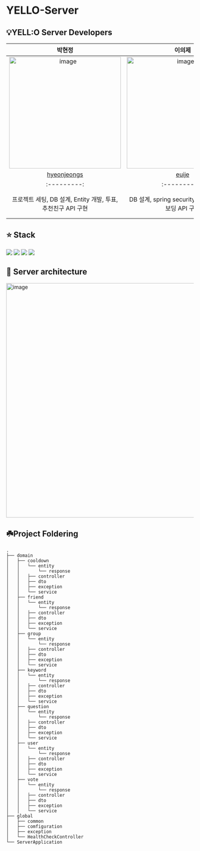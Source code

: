 # YELLO-Server

## 💡YELL:O Server Developers

| 박현정 | 이의제 | 권세훈 |
| :---------:|:----------:|:----------:|
|<img width="300" alt="image" src="https://user-images.githubusercontent.com/81394850/210358708-f6139bed-c2b6-43d9-8dc6-525ac8c68e9f.jpg"> | <img width="300" alt="image" src="https://github.com/team-yello/YELLO-Server/assets/81394850/3b031ac2-5688-48a6-aff1-94fcf5cbad22"> | <img width="300" alt="image" src="https://github.com/team-yello/YELLO-Server/assets/81394850/40925b5d-f0e4-437b-a3c8-b015bff90bf5"> | 
| [hyeonjeongs](https://github.com/hyeonjeongs) | [euije](https://github.com/euije) | [devkwonsehoon](https://github.com/devkwonsehoon) |
| :---------:|:----------:|:----------:|
| 프로젝트 세팅, DB 설계, Entity 개발, 투표, 추천친구 API 구현 | DB 설계, spring security, 소셜 로그인, 온보딩  API 구현 | DB 설계, Github Action과 Code Deploy를 이용하여 배포 자동화 구성, 내 프로필 API 개발 |



## ⭐ Stack
<img src="https://img.shields.io/badge/Spring-6DB33F?style=flat-square&logo=Spring&logoColor=white"/>
<img src="https://img.shields.io/badge/SpringBoot-6DB33F?style=flat-square&logo=Spring Boot&logoColor=white"/>
<img src="https://img.shields.io/badge/Java-137CBD?style=flat-square&logo=Java&logoColor=white"/>
<img src="https://img.shields.io/badge/MySQL-4479A1?style=flat-square&logo=MySQL&logoColor=white"/>

## 📌 Server architecture
<img width="630" alt="image" src="https://github.com/team-yello/YELLO-Server/assets/81394850/6eca1ad2-9106-4e7c-85d6-a5ac9cdf675e">


## ☘️Project Foldering

```
.
├── domain
│   ├── cooldown
│   │   └── entity
│   │       └── response
│   │   ├── controller
│   │   ├── dto
│   │   ├── exception
│   │   └── service
│   ├── friend
│   │   └── entity
│   │       └── response
│   │   ├── controller
│   │   ├── dto
│   │   ├── exception
│   │   └── service
│   ├── group
│   │   └── entity
│   │       └── response
│   │   ├── controller
│   │   ├── dto
│   │   ├── exception
│   │   └── service
│   ├── keyword
│   │   └── entity
│   │       └── response
│   │   ├── controller
│   │   ├── dto
│   │   ├── exception
│   │   └── service
│   ├── question
│   │   └── entity
│   │       └── response
│   │   ├── controller
│   │   ├── dto
│   │   ├── exception
│   │   └── service
│   ├── user
│   │   └── entity
│   │       └── response
│   │   ├── controller
│   │   ├── dto
│   │   ├── exception
│   │   └── service
│   ├── vote
│   │   └── entity
│   │       └── response
│   │   ├── controller
│   │   ├── dto
│   │   ├── exception
│   │   └── service
├── global
│   ├── common
│   ├── comfiguration
│   ├── exception
│   └── HealthCheckController
└── ServerApplication
```

<br>

